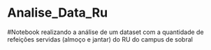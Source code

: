 # Analise_Data_Ru

#Notebook realizando a análise de um dataset com a quantidade de refeições servidas (almoço e jantar) do RU do campus de sobral
